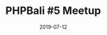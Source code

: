 ---
extends: _layouts.event
type: meetup
title: "PHPBali #5 Meetup"
description: Pertemuan kali ini kita akan kedatangan tamu dari developer Australia yang akan berbagi tentang Symfony dan bagaimana cara dia menangani 1 miliar request setiap bulannya dengan Symfony. Pertemuan ini akan menggunakan Bahasa Inggris dan Bahasa Indonesia.
datetime: 12 Juli 2019 19:00 - 21:00 WITA
date: 2019-07-12
location:
    name: STMIK Primakara
    address: Ruang Audit, STMIK Primakara Technopreneurship Campus, Jalan Tukad Badung, Renon, Denpasar City, Bali, Indonesia
topics:
    - name: Rapid Development with Symfony
      desc: An introduction to Symfony demonstrating how you can use this powerful framework to quickly and easily build PHP applications. Paul is the Head of Development Catch.com.au which uses PHP and Symfony to handle over 1 billion web requests every month.
      speakers:
        - name: Paul Ferrett
          avatar: https://avatars.githubusercontent.com/u/282405?v=4
---
